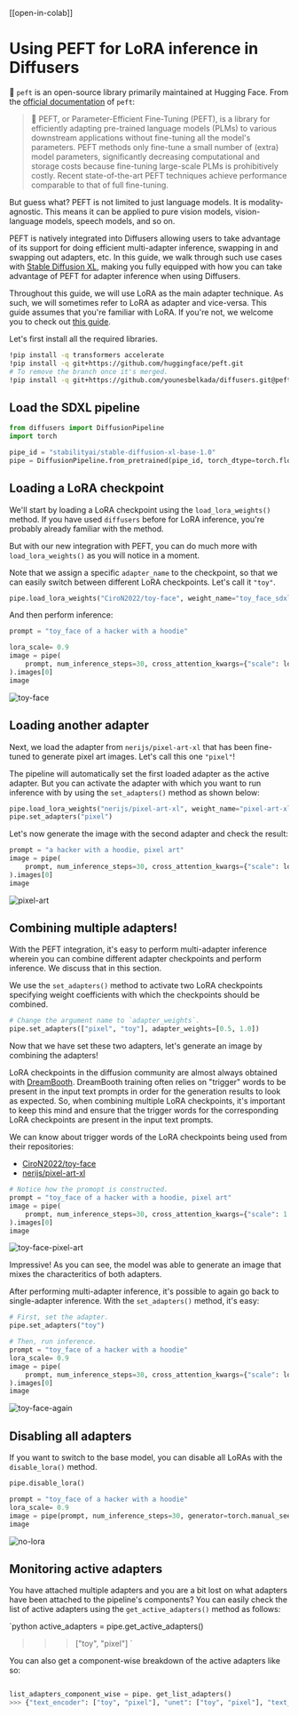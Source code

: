 <!--Copyright 2023 The HuggingFace Team. All rights reserved.

Licensed under the Apache License, Version 2.0 (the "License"); you may not use this file except in compliance with
the License. You may obtain a copy of the License at

http://www.apache.org/licenses/LICENSE-2.0

Unless required by applicable law or agreed to in writing, software distributed under the License is distributed on
an "AS IS" BASIS, WITHOUT WARRANTIES OR CONDITIONS OF ANY KIND, either express or implied. See the License for the
specific language governing permissions and limitations under the License.
-->

[[open-in-colab]] 

# Using PEFT for LoRA inference in Diffusers

🤗 `peft` is an open-source library primarily maintained at Hugging Face. From the [official documentation](https://huggingface.co/docs/peft/index) of `peft`:

> 🤗 PEFT, or Parameter-Efficient Fine-Tuning (PEFT), is a library for efficiently adapting pre-trained language models (PLMs) to various downstream applications without fine-tuning all the model's parameters. PEFT methods only fine-tune a small number of (extra) model parameters, significantly decreasing computational and storage costs because fine-tuning large-scale PLMs is prohibitively costly. Recent state-of-the-art PEFT techniques achieve performance comparable to that of full fine-tuning.

But guess what? PEFT is not limited to just language models. It is modality-agnostic. This means it can be applied to pure vision models, vision-language models, speech models, and so on.

PEFT is natively integrated into Diffusers allowing users to take advantage of its support for doing efficient multi-adapter inference, swapping in and swapping out adapters, etc. In this guide, we walk through such use cases with [Stable Diffusion XL](https://huggingface.co/docs/diffusers/main/en/api/pipelines/stable_diffusion/stable_diffusion_xl), making you fully equipped with how you can take advantage of PEFT for adapter inference when using Diffusers.

Throughout this guide, we will use LoRA as the main adapter technique. As such, we will sometimes refer to LoRA as adapter and vice-versa. This guide assumes that you're familiar with LoRA. If you're not, we welcome you to check out [this guide](https://huggingface.co/docs/diffusers/main/en/training/lora).

Let's first install all the required libraries.

```bash
!pip install -q transformers accelerate
!pip install -q git+https://github.com/huggingface/peft.git
# To remove the branch once it's merged.
!pip install -q git+https://github.com/younesbelkada/diffusers.git@peft-part-2
```

## Load the SDXL pipeline

```python
from diffusers import DiffusionPipeline
import torch

pipe_id = "stabilityai/stable-diffusion-xl-base-1.0"
pipe = DiffusionPipeline.from_pretrained(pipe_id, torch_dtype=torch.float16).to("cuda")
```

## Loading a LoRA checkpoint

We'll start by loading a LoRA checkpoint using the `load_lora_weights()` method. If you have used `diffusers` before for LoRA inference, you're probably already familiar with the method.

But with our new integration with PEFT, you can do much more with `load_lora_weights()` as you will notice in a moment.

Note that we assign a specific `adapter_name` to the checkpoint, so that we can easily switch between different LoRA checkpoints. Let's call it `"toy"`.

```python
pipe.load_lora_weights("CiroN2022/toy-face", weight_name="toy_face_sdxl.safetensors", adapter_name="toy")
```

And then perform inference:

```python
prompt = "toy_face of a hacker with a hoodie"

lora_scale= 0.9
image = pipe(
    prompt, num_inference_steps=30, cross_attention_kwargs={"scale": lora_scale}, generator=torch.manual_seed(0)
).images[0]
image
```

![toy-face](https://huggingface.co/datasets/huggingface/documentation-images/resolve/main/diffusers/peft_integration/diffusers_peft_lora_inference_8_1.png)
    
## Loading another adapter

Next, we load the adapter from `nerijs/pixel-art-xl` that has been fine-tuned to generate pixel art images. Let's call this one `"pixel"`!

The pipeline will automatically set the first loaded adapter as the active adapter. But you can activate the adapter with which you want to run inference with by using the `set_adapters()` method as shown below:

```python
pipe.load_lora_weights("nerijs/pixel-art-xl", weight_name="pixel-art-xl.safetensors", adapter_name="pixel")
pipe.set_adapters("pixel")
```

Let's now generate the image with the second adapter and check the result:

```python
prompt = "a hacker with a hoodie, pixel art"
image = pipe(
    prompt, num_inference_steps=30, cross_attention_kwargs={"scale": lora_scale}, generator=torch.manual_seed(0)
).images[0]
image
```

![pixel-art](https://huggingface.co/datasets/huggingface/documentation-images/resolve/main/diffusers/peft_integration/diffusers_peft_lora_inference_12_1.png)
    
## Combining multiple adapters!

With the PEFT integration, it's easy to perform multi-adapter inference wherein you can combine different adapter checkpoints and perform inference. We discuss that in this section.

We use the `set_adapters()` method to activate two LoRA checkpoints specifying weight coefficients with which the checkpoints should be combined.

```python
# Change the argument name to `adapter_weights`.
pipe.set_adapters(["pixel", "toy"], adapter_weights=[0.5, 1.0])
```

Now that we have set these two adapters, let's generate an image by combining the adapters!

<Tip>

LoRA checkpoints in the diffusion community are almost always obtained with [DreamBooth](https://huggingface.co/docs/diffusers/main/en/training/dreambooth). DreamBooth training often relies on "trigger" words to be present in the input text prompts in order for the generation results to look as expected. So, when combining multiple LoRA checkpoints, it's important to keep this mind and ensure that the trigger words for the corresponding LoRA checkpoints are present in the input text prompts.

</Tip>

We can know about trigger words of the LoRA checkpoints being used from their repositories:

* [CiroN2022/toy-face](https://hf.co/CiroN2022/toy-face)
* [nerijs/pixel-art-xl](https://hf.co/nerijs/pixel-art-xl)


```python
# Notice how the promopt is constructed.
prompt = "toy_face of a hacker with a hoodie, pixel art"
image = pipe(
    prompt, num_inference_steps=30, cross_attention_kwargs={"scale": 1.0}, generator=torch.manual_seed(0)
).images[0]
image
```

![toy-face-pixel-art](https://huggingface.co/datasets/huggingface/documentation-images/resolve/main/diffusers/peft_integration/diffusers_peft_lora_inference_16_1.png)
    
Impressive! As you can see, the model was able to generate an image that mixes the characteritics of both adapters.

After performing multi-adapter inference, it's possible to again go back to single-adapter inference. With the `set_adapters()` method, it's easy:

```python
# First, set the adapter.
pipe.set_adapters("toy")

# Then, run inference.
prompt = "toy_face of a hacker with a hoodie"
lora_scale= 0.9
image = pipe(
    prompt, num_inference_steps=30, cross_attention_kwargs={"scale": lora_scale}, generator=torch.manual_seed(0)
).images[0]
image
```

![toy-face-again](https://huggingface.co/datasets/huggingface/documentation-images/resolve/main/diffusers/peft_integration/diffusers_peft_lora_inference_18_1.png)

## Disabling all adapters

If you want to switch to the base model, you can disable all LoRAs with the `disable_lora()` method.


```python
pipe.disable_lora()

prompt = "toy_face of a hacker with a hoodie"
lora_scale= 0.9
image = pipe(prompt, num_inference_steps=30, generator=torch.manual_seed(0)).images[0]
image
```

![no-lora](https://huggingface.co/datasets/huggingface/documentation-images/resolve/main/diffusers/peft_integration/diffusers_peft_lora_inference_20_1.png)

## Monitoring active adapters

You have attached multiple adapters and you are a bit lost on what adapters have been attached to the pipeline's components? You can easily check the list of active adapters using the `get_active_adapters()` method as follows:

`python
active_adapters = pipe.get_active_adapters()
>>> ["toy", "pixel"]
`

You can also get a component-wise breakdown of the active adapters like so:

```python

list_adapters_component_wise = pipe. get_list_adapters()
>>> {"text_encoder": ["toy", "pixel"], "unet": ["toy", "pixel"], "text_encoder_2": ["toy", "pixel"]}
